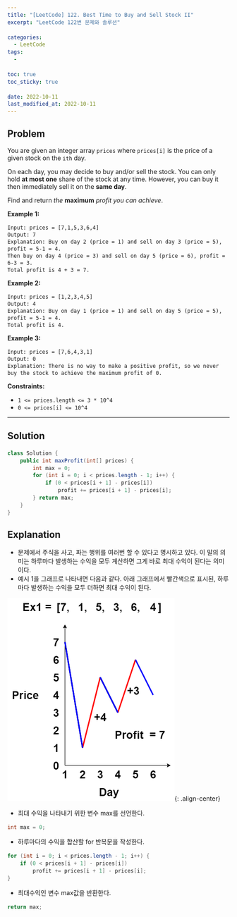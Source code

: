 ```yaml
---
title: "[LeetCode] 122. Best Time to Buy and Sell Stock II"
excerpt: "LeetCode 122번 문제와 솔루션"

categories:
  - LeetCode
tags:
  - 

toc: true
toc_sticky: true
 
date: 2022-10-11
last_modified_at: 2022-10-11
---
```

## **Problem**
You are given an integer array `prices` where `prices[i]` is the price of a given stock on the `ith` day.

On each day, you may decide to buy and/or sell the stock. You can only hold **at most one** share of the stock at any time. However, you can buy it then immediately sell it on the **same day**.

Find and return *the* **maximum** *profit you can achieve*.

**Example 1:**
```
Input: prices = [7,1,5,3,6,4]
Output: 7
Explanation: Buy on day 2 (price = 1) and sell on day 3 (price = 5), profit = 5-1 = 4.
Then buy on day 4 (price = 3) and sell on day 5 (price = 6), profit = 6-3 = 3.
Total profit is 4 + 3 = 7.
```
**Example 2:**
```
Input: prices = [1,2,3,4,5]
Output: 4
Explanation: Buy on day 1 (price = 1) and sell on day 5 (price = 5), profit = 5-1 = 4.
Total profit is 4.
```
**Example 3:**
```
Input: prices = [7,6,4,3,1]
Output: 0
Explanation: There is no way to make a positive profit, so we never buy the stock to achieve the maximum profit of 0.
```
**Constraints:**
- `1 <= prices.length <= 3 * 10^4`
- `0 <= prices[i] <= 10^4`

---
## **Solution**
```java
class Solution {
    public int maxProfit(int[] prices) {
        int max = 0;
        for (int i = 0; i < prices.length - 1; i++) {
            if (0 < prices[i + 1] - prices[i])
                profit += prices[i + 1] - prices[i];
        } return max;
    }
}
```
## **Explanation**
- 문제에서 주식을 사고, 파는 행위를 여러번 할 수 있다고 명시하고 있다. 이 말의 의미는 하루마다 발생하는 수익을 모두 계산하면 그게 바로 최대 수익이 된다는 의미이다.
- 예시 1을 그래프로 나타내면 다음과 같다. 아래 그래프에서 빨간색으로 표시된, 하루마다 발생하는 수익을 모두 더하면 최대 수익이 된다.

![다이어그램1](/assets/images/LeetCode/LeetCode122/다이어그램1.png){: .align-center}

- 최대 수익을 나타내기 위한 변수 max를 선언한다.
```java
int max = 0;
```
- 하루마다의 수익을 합산할 for 반복문을 작성한다.
```java
for (int i = 0; i < prices.length - 1; i++) {
    if (0 < prices[i + 1] - prices[i])
        profit += prices[i + 1] - prices[i];
}
```
- 최대수익인 변수 max값을 반환한다.
```java
return max;
```